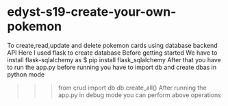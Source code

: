 # edyst-s19-create-your-own-pokemon
To create,read,update and delete pokemon cards using database backend API 
Here I used flask to  create database
Before getting started
We have to install flask-sqlalchemy as
$ pip install flask_sqlalchemy
After that you have to run the app.py before running
you have to import db and create dbas in python mode
>>> from crud import db
>>> db.create_all()
After running the app.py in debug mode you can perform above operations
